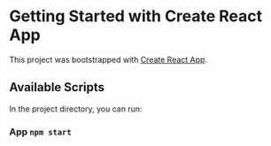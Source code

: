 # Getting Started with Create React App

This project was bootstrapped with [Create React App](https://github.com/facebook/create-react-app).

## Available Scripts

In the project directory, you can run:

### App `npm start`


